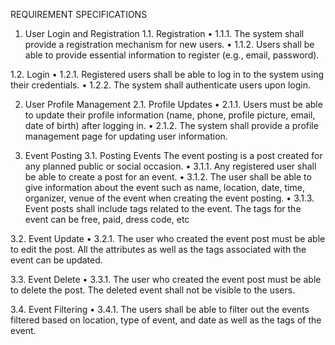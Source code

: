 REQUIREMENT SPECIFICATIONS

1. User Login and Registration
   1.1. Registration
   • 1.1.1. The system shall provide a registration mechanism for new users.
   • 1.1.2. Users shall be able to provide essential information to register (e.g., email, password).

1.2. Login
• 1.2.1. Registered users shall be able to log in to the system using their credentials.
• 1.2.2. The system shall authenticate users upon login.

2. User Profile Management
   2.1. Profile Updates
   • 2.1.1. Users must be able to update their profile information (name, phone, profile picture, email, date of birth) after logging in.
   • 2.1.2. The system shall provide a profile management page for updating user information.

3. Event Posting
   3.1. Posting Events
   The event posting is a post created for any planned public or social occasion.
   • 3.1.1. Any registered user shall be able to create a post for an event.
   • 3.1.2. The user shall be able to give information about the event such as name, location, date, time, organizer, venue of the event when creating the event posting.
   • 3.1.3. Event posts shall include tags related to the event. The tags for the event can be free, paid, dress code, etc

3.2. Event Update
• 3.2.1. The user who created the event post must be able to edit the post. All the attributes as well as the tags associated with the event can be updated.

3.3. Event Delete
• 3.3.1. The user who created the event post must be able to delete the post. The deleted event shall not be visible to the users.

3.4. Event Filtering
• 3.4.1. The users shall be able to filter out the events filtered based on location, type of event, and date as well as the tags of the event.
